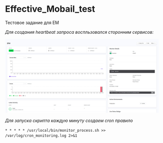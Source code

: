 # Effective_Mobail_test
Тестовое задание для EM

*Для создания heartbeat запроса воспльзовался сторонним сервисов:*

![alt text](heart-beat.png)

*Для запуска скрипта каждую минуту создаем cron правило*

`* * * * * /usr/local/bin/monitor_process.sh >> /var/log/cron_monitoring.log 2>&1`
